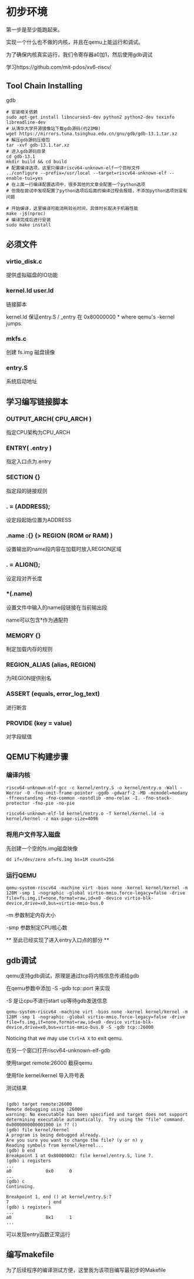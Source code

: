 # 初步环境

第一步是至少能跑起来。

实现一个什么也不做的内核，并且在qemu上能运行和调试。

为了确保内核真实运行，我们令寄存器a0加1，然后使用gdb调试

学习https://github.com/mit-pdos/xv6-riscv/

## Tool Chain Installing

gdb
``` shell
# 安装相关依赖
sudo apt-get install libncurses5-dev python2 python2-dev texinfo libreadline-dev
# 从清华大学开源镜像站下载gdb源码(约23MB)
wget https://mirrors.tuna.tsinghua.edu.cn/gnu/gdb/gdb-13.1.tar.xz
# 解压gdb源码压缩包
tar -xvf gdb-13.1.tar.xz
# 进入gdb源码目录
cd gdb-13.1
mkdir build && cd build
# 配置编译选项，这里只编译riscv64-unknown-elf一个目标文件
../configure --prefix=/usr/local --target=riscv64-unknown-elf --enable-tui=yes
# 在上面一行编译配置选项中，很多其他的文章会配置一个python选项
# 但我在尝试中发现配置了python选项后后面的编译过程会报错，不添加python选项则没有问题

# 开始编译，这里编译可能消耗较长时间，具体时长取决于机器性能
make -j$(nproc)
# 编译完成后进行安装
sudo make install
```

## 必须文件

### virtio_disk.c

提供虚拟磁盘的IO功能

### kernel.ld user.ld

链接脚本

kernel.ld 保证entry.S / _entry 在 0x80000000 * where qemu's -kernel jumps.

### mkfs.c 

创建 fs.img 磁盘镜像

### entry.S

系统启动地址

## 学习编写链接脚本

### OUTPUT_ARCH( CPU_ARCH ) 

指定CPU架构为CPU_ARCH

### ENTRY( .entry )

指定入口点为.entry

### SECTION {}

指定段的链接规则

### . = (ADDRESS);

设定段起始位置为ADDRESS

### .name :{} (> REGION (ROM or RAM) )

设置输出的name段内容在加载时放入REGION区域

### . = ALIGN();

设定段对齐长度

### *(.name)

设置文件中输入的name段链接在当前输出段

name可以包含*作为通配符

### MEMORY {}

制定加载内存的规则

### REGION_ALIAS (alias, REGION)

为REGION提供别名

### ASSERT (equals, error_log_text)

进行断言 

### PROVIDE (key = value)

对字段赋值

## QEMU下构建步骤

### 编译内核

``` shell
riscv64-unknown-elf-gcc -c kernel/entry.S -o kernel/entry.o -Wall -Werror -O -fno-omit-frame-pointer -ggdb -gdwarf-2 -MD -mcmodel=medany -ffreestanding -fno-common -nostdlib -mno-relax -I. -fno-stack-protector -fno-pie -no-pie

riscv64-unknown-elf-ld kernel/entry.o -T kernel/kernel.ld -o kernel/kernel -z max-page-size=4096
```

### 将用户文件写入磁盘

先创建一个空的fs.img磁盘映像
``` shell
dd if=/dev/zero of=fs.img bs=1M count=256
```


### 运行QEMU

``` shell
qemu-system-riscv64 -machine virt -bios none -kernel kernel/kernel -m 128M -smp 1 -nographic -global virtio-mmio.force-legacy=false -drive file=fs.img,if=none,format=raw,id=x0 -device virtio-blk-device,drive=x0,bus=virtio-mmio-bus.0
```

-m 参数制定内存大小

-smp 参数制定CPU核心数

** 至此已经实现了进入entry入口点的部分 **

## gdb调试

qemu支持gdb调试，原理是通过tcp将内核信息传递给gdb

在qemu参数中添加 -S -gdb tcp::port 来实现

-S 是让cpu不进行start up等待gdb发送信息

``` shell
qemu-system-riscv64 -machine virt -bios none -kernel kernel/kernel -m 128M -smp 1 -nographic -global virtio-mmio.force-legacy=false -drive file=fs.img,if=none,format=raw,id=x0 -device virtio-blk-device,drive=x0,bus=virtio-mmio-bus.0 -S -gdb tcp::26000
```

Noticing that we may use ``Ctrl+A X`` to exit qemu.

在另一个窗口打开riscv64-unknown-elf-gdb 


使用target remote:26000 截获qemu

使用file kernel/kernel 导入符号表

测试结果

``` shell

(gdb) target remote:26000
Remote debugging using :26000
warning: No executable has been specified and target does not support
determining executable automatically.  Try using the "file" command.
0x0000000000001000 in ?? ()
(gdb) file kernel/kernel
A program is being debugged already.
Are you sure you want to change the file? (y or n) y
Reading symbols from kernel/kernel...
(gdb) b end
Breakpoint 1 at 0x80000002: file kernel/entry.S, line 7.
(gdb) i registers 
...
a0             0x0      0
...
(gdb) c
Continuing.

Breakpoint 1, end () at kernel/entry.S:7
7               j end
(gdb) i registers 
...
a0             0x1      1
...

```
可以发现entry函数正常运行


## 编写makefile

为了后续程序的编译测试方便，这里我为该项目编写最初步的Makefile